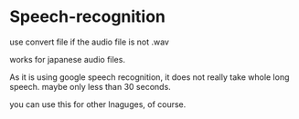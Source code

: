 # Speech-recognition

use convert file if the audio file is not .wav

works for japanese audio files.

As it is using google speech recognition, it does not really take whole long speech. maybe only less than 30 seconds.

you can use this for other lnaguges, of course. 
